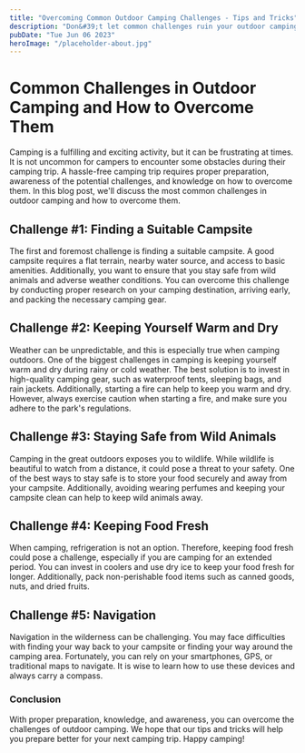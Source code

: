 ```yaml
---
title: "Overcoming Common Outdoor Camping Challenges - Tips and Tricks"
description: "Don&#39;t let common challenges ruin your outdoor camping trip! Discover tips and tricks to overcome them. Read our blog post now!"
pubDate: "Tue Jun 06 2023"
heroImage: "/placeholder-about.jpg"
---
```


# Common Challenges in Outdoor Camping and How to Overcome Them

Camping is a fulfilling and exciting activity, but it can be frustrating at times. It is not uncommon for campers to encounter some obstacles during their camping trip. A hassle-free camping trip requires proper preparation, awareness of the potential challenges, and knowledge on how to overcome them. In this blog post, we&#39;ll discuss the most common challenges in outdoor camping and how to overcome them.

## Challenge #1: Finding a Suitable Campsite

The first and foremost challenge is finding a suitable campsite. A good campsite requires a flat terrain, nearby water source, and access to basic amenities. Additionally, you want to ensure that you stay safe from wild animals and adverse weather conditions. You can overcome this challenge by conducting proper research on your camping destination, arriving early, and packing the necessary camping gear.

## Challenge #2: Keeping Yourself Warm and Dry

Weather can be unpredictable, and this is especially true when camping outdoors. One of the biggest challenges in camping is keeping yourself warm and dry during rainy or cold weather. The best solution is to invest in high-quality camping gear, such as waterproof tents, sleeping bags, and rain jackets. Additionally, starting a fire can help to keep you warm and dry. However, always exercise caution when starting a fire, and make sure you adhere to the park&#39;s regulations.

## Challenge #3: Staying Safe from Wild Animals

Camping in the great outdoors exposes you to wildlife. While wildlife is beautiful to watch from a distance, it could pose a threat to your safety. One of the best ways to stay safe is to store your food securely and away from your campsite. Additionally, avoiding wearing perfumes and keeping your campsite clean can help to keep wild animals away.

## Challenge #4: Keeping Food Fresh

When camping, refrigeration is not an option. Therefore, keeping food fresh could pose a challenge, especially if you are camping for an extended period. You can invest in coolers and use dry ice to keep your food fresh for longer. Additionally, pack non-perishable food items such as canned goods, nuts, and dried fruits.

## Challenge #5: Navigation

Navigation in the wilderness can be challenging. You may face difficulties with finding your way back to your campsite or finding your way around the camping area. Fortunately, you can rely on your smartphones, GPS, or traditional maps to navigate. It is wise to learn how to use these devices and always carry a compass.

### Conclusion

With proper preparation, knowledge, and awareness, you can overcome the challenges of outdoor camping. We hope that our tips and tricks will help you prepare better for your next camping trip. Happy camping!
